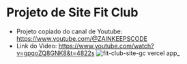 # Projeto de Site Fit Club
- Projeto copiado do canal de Youtube: https://www.youtube.com/@ZAINKEEPSCODE
- Link do Video: https://www.youtube.com/watch?v=gpqoZQ8GNK8&t=4822s
![fit-club-site-gc vercel app_](https://github.com/guilhermecardoso93/fit-club-site/assets/79944203/ecbdefe2-8012-4540-9267-b9c2a5bce2e2)
